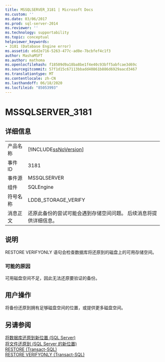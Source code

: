 ```yaml
---
title: MSSQLSERVER_3181 | Microsoft Docs
ms.custom: ''
ms.date: 03/06/2017
ms.prod: sql-server-2014
ms.reviewer: ''
ms.technology: supportability
ms.topic: conceptual
helpviewer_keywords:
- 3181 (Database Engine error)
ms.assetid: e6d2e716-5263-477c-ad0e-7bcbfef4c1f3
author: MashaMSFT
ms.author: mathoma
ms.openlocfilehash: f18509d9a18ba8be1f4e40c93bff5abfcae3d69c
ms.sourcegitcommit: 57f1d15c67113bbadd40861b886d6929aacd3467
ms.translationtype: MT
ms.contentlocale: zh-CN
ms.lasthandoff: 06/18/2020
ms.locfileid: "85053993"
---
```

# <a name="mssqlserver_3181"></a>MSSQLSERVER_3181
    
## <a name="details"></a>详细信息  
  
|||  
|-|-|  
|产品名称|[!INCLUDE[ssNoVersion](../../includes/ssnoversion-md.md)]|  
|事件 ID|3181|  
|事件源|MSSQLSERVER|  
|组件|SQLEngine|  
|符号名称|LDDB_STORAGE_VERIFY|  
|消息正文|还原此备份的尝试可能会遇到存储空间问题。 后续消息将提供详细信息。|  
  
## <a name="explanation"></a>说明  
 RESTORE VERIFYONLY 语句会检查数据库将还原到的磁盘上的可用存储空间。  
  
### <a name="possible-causes"></a>可能的原因  
 可用磁盘空间不足，因此无法还原要验证的备份。  
  
## <a name="user-action"></a>用户操作  
 将备份还原到拥有足够磁盘空间的位置，或提供更多磁盘空间。  
  
## <a name="see-also"></a>另请参阅  
 [将数据库还原到新位置 (SQL Server)](../backup-restore/restore-a-database-to-a-new-location-sql-server.md)   
 [将文件还原到 &#40;SQL Server 的新位置&#41;](../backup-restore/restore-files-to-a-new-location-sql-server.md)   
 [RESTORE &#40;Transact-SQL&#41;](/sql/t-sql/statements/restore-statements-transact-sql)   
 [RESTORE VERIFYONLY (Transact-SQL)](/sql/t-sql/statements/restore-statements-verifyonly-transact-sql)  
  
  
